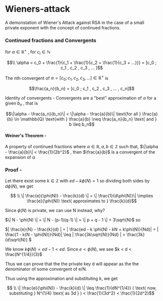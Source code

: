 # Wieners-attack
A demonstation of Wiener's Attack against RSA in the case of a small private exponent with the concept of continued fractions.

### Continued fractions and Convergents
for $\alpha \in \mathbb{R}^+$ , for $c_i \in \mathbb{N}$

$$\\ \alpha = c_0 + \frac{1}{c_1 + \frac{1}{c_2 + \frac{1}{c_3 + ...}}} = [c_0 ; c_1 , c_2 , c_3 , ... ]$$

The nth convergent of $\alpha = [c_0 ; c_1 , c_2 , c_3 , ... ] \in \mathbb{R}^+$ is 

$$\frac{a_n}{b_n} = [c_0 ; c_1 , c_2 , c_3 , ...  , c_n]$$

Identity of convergents - Convergents are a "best" approximation of $\alpha$ for a given $b_n$ , that is

$$\|\alpha - \frac{a_n}{b_n}\| < \|\alpha - \frac{a}{b}\| \text{for all } \frac{a}{b} \in \mathbb{Q} \text{with } \frac{a}{b} \neq \frac{a_n}{b_n} \text{ and } b \leq b_n$$


#### Weiner's Theorem - 
A property of continued fractions where $\alpha \in \mathbb{R} , a,b \in \mathbb{Z}$ such that, $\|\alpha - \frac{a}{b}\| < \frac{1}{2b^2}$ , then $\frac{a}{b}$ is a convergent of the expansion of $\alpha$

### Proof - 

Let there exist some $k \in \mathbb{Z}$ with $ed - k \phi(N) = 1$ so
dividing both sides by $d \phi(N)$, we get

$$ \\ \| \frac{e}{\phi(N)} - \frac{k}{d} \| = \| \frac{1}{d\phi(N)}\| \implies \frac{e}{\phi(N)} \text{  approximates to   } \frac{k}{d}$$

Since $\phi(N)$ is private, we can use N instead, why?

$\| N - \phi(N) \| = \| N - (p-1)(q-1) \| = \| p + q - 1 \| < 3\sqrt{N}$ so

$\| \frac{e}{N} - \frac{k}{d} \| =  \| \frac{ed - k \phi(N) - kN + k\phi(N)}{Nd}\| = \| \frac{1 - k(N - \phi(N))}{Nd}\| \leq \| \frac{3k\sqrt{N}}{Nd} \| = \frac{3k}{d\sqrt{N}} $

We know $k \phi(N) = ed - 1 < ed$. Since $e < \phi(N)$, we see $k < d < \frac{N^{1/4}}{3}$

Thus we can prove that the the private key d will appear as the the denominator of some convergent of e/N.

Thus using the approximation and substituting k, we get

$$ \\ \| \frac{e}{\phi(N)} - \frac{k}{d} \| \leq \frac{1}{dN^{1/4}}  ( \text{ now, substituting } N^{1/4} \text{ as 3d } ) < \frac{1}{3d^2} < \frac{1}{2d^2}$$

